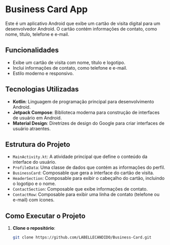 # Business Card App

Este é um aplicativo Android que exibe um cartão de visita digital para um desenvolvedor Android. O cartão contém informações de contato, como nome, título, telefone e e-mail.

## Funcionalidades

- Exibe um cartão de visita com nome, título e logotipo.
- Inclui informações de contato, como telefone e e-mail.
- Estilo moderno e responsivo.

## Tecnologias Utilizadas

- **Kotlin**: Linguagem de programação principal para desenvolvimento Android.
- **Jetpack Compose**: Biblioteca moderna para construção de interfaces de usuário em Android.
- **Material Design**: Diretrizes de design do Google para criar interfaces de usuário atraentes.

## Estrutura do Projeto

- `MainActivity.kt`: A atividade principal que define o conteúdo da interface do usuário.
- `ProfileData`: Uma classe de dados que contém as informações do perfil.
- `BusinessCard`: Composable que gera a interface do cartão de visita.
- `HeaderSection`: Composable para exibir o cabeçalho do cartão, incluindo o logotipo e o nome.
- `ContactSection`: Composable que exibe informações de contato.
- `ContactRow`: Composable para exibir uma linha de contato (telefone ou e-mail) com ícones.

## Como Executar o Projeto

1. **Clone o repositório**:
   ```bash
   git clone https://github.com/LABELLECANDIDO/Business-Card.git
